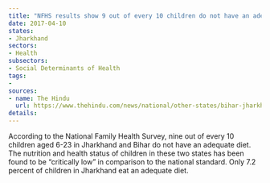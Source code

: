 ```yaml
---
title: "NFHS results show 9 out of every 10 children do not have an adequate diet in Jharkhand and Bihar"
date: 2017-04-10
states:
- Jharkhand
sectors:
- Health
subsectors:
- Social Determinants of Health
tags:
- 
sources:
- name: The Hindu
  url: https://www.thehindu.com/news/national/other-states/bihar-jharkhand-children-undernourished-says-ngo/article17834726.ece
details:
---
```


According to the National Family Health Survey, nine out of every 10 children aged 6-23 in Jharkhand and Bihar do not have an adequate diet. The nutrition and health status of children in these two states has been found to be “critically low” in comparison to the national standard. Only 7.2 percent of children in Jharkhand eat an adequate diet.
